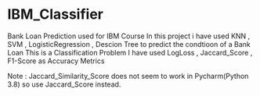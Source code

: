 # IBM_Classifier
Bank Loan Prediction used for IBM Course
In this project i have used KNN , SVM , LogisticRegression , Descion Tree to predict the condtioon of a Bank Loan
This is a Classification Problem 
I have used LogLoss , Jaccard_Score , F1-Score as Accuracy Metrics 

 Note : Jaccard_Similarity_Score does not seem to work in Pycharm(Python 3.8) so use Jaccard_Score instead.
